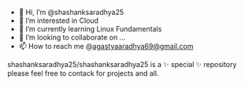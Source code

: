 - 👋 Hi, I’m @shashanksaradhya25
- 👀 I’m interested in Cloud 
- 🌱 I’m currently learning Linux Fundamentals
- 💞️ I’m looking to collaborate on ...
- 📫 How to reach me @agastyaaradhya69@gmail.com

shashanksaradhya25/shashanksaradhya25 is a ✨ special ✨ repository please feel free to contack  for projects and all.
